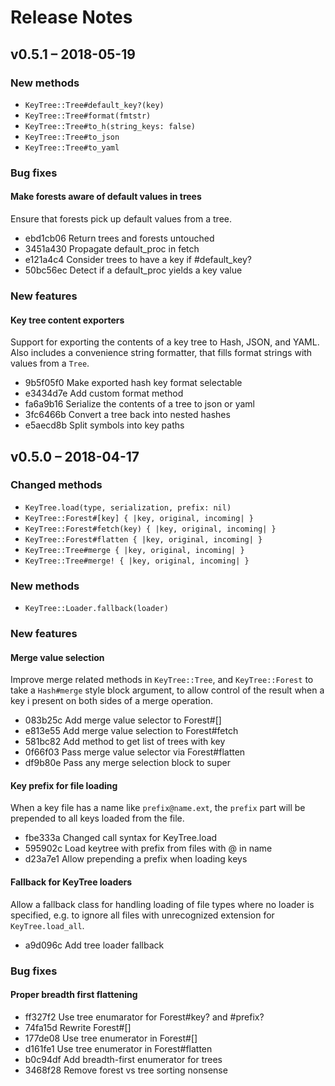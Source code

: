 # Release Notes

## v0.5.1 – 2018-05-19

### New methods

  * `KeyTree::Tree#default_key?(key)`
  * `KeyTree::Tree#format(fmtstr)`
  * `KeyTree::Tree#to_h(string_keys: false)`
  * `KeyTree::Tree#to_json`
  * `KeyTree::Tree#to_yaml`

### Bug fixes

#### Make forests aware of default values in trees

Ensure that forests pick up default values from a tree.

  * ebd1cb06 Return trees and forests untouched
  * 3451a430 Propagate default_proc in fetch
  * e121a4c4 Consider trees to have a key if #default_key?
  * 50bc56ec Detect if a default_proc yields a key value

### New features

#### Key tree content exporters

Support for exporting the contents of a key tree to Hash, JSON, and YAML.
Also includes a convenience string formatter, that fills format strings
with values from a `Tree`.

  * 9b5f05f0 Make exported hash key format selectable
  * e3434d7e Add custom format method
  * fa6a9b16 Serialize the contents of a tree to json or yaml
  * 3fc6466b Convert a tree back into nested hashes
  * e5aecd8b Split symbols into key paths

## v0.5.0 – 2018-04-17

### Changed methods

  * `KeyTree.load(type, serialization, prefix: nil)`
  * `KeyTree::Forest#[key] { |key, original, incoming| }`
  * `KeyTree::Forest#fetch(key) { |key, original, incoming| }`
  * `KeyTree::Forest#flatten { |key, original, incoming| }`
  * `KeyTree::Tree#merge { |key, original, incoming| }`
  * `KeyTree::Tree#merge! { |key, original, incoming| }`

### New methods

  * `KeyTree::Loader.fallback(loader)`

### New features

#### Merge value selection
Improve merge related methods in `KeyTree::Tree`, and `KeyTree::Forest`
to take a `Hash#merge` style block argument, to allow control of the result when a key i present on both sides of a merge operation.

  * 083b25c Add merge value selector to Forest#[]
  * e813e55 Add merge value selection to Forest#fetch
  * 581bc82 Add method to get list of trees with key
  * 0f66f03 Pass merge value selector via Forest#flatten
  * df9b80e Pass any merge selection block to super

#### Key prefix for file loading
When a key file has a name like `prefix@name.ext`, the `prefix` part will be prepended to all keys loaded from the file.

  * fbe333a Changed call syntax for KeyTree.load
  * 595902c Load keytree with prefix from files with @ in name
  * d23a7e1 Allow prepending a prefix when loading keys

#### Fallback for KeyTree loaders
Allow a fallback class for handling loading of file types where no loader is specified, e.g. to ignore all files with unrecognized extension for `KeyTree.load_all`.

  * a9d096c Add tree loader fallback

### Bug fixes

#### Proper breadth first flattening

  * ff327f2 Use tree enumarator for Forest#key? and #prefix?
  * 74fa15d Rewrite Forest#[]
  * 177de08 Use tree enumerator in Forest#[]
  * d161fe1 Use tree enumerator in Forest#flatten
  * b0c94df Add breadth-first enumerator for trees
  * 3468f28 Remove forest vs tree sorting nonsense
